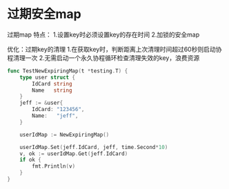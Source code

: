 # 过期安全map


过期map
特点：
1.设置key时必须设置key的存在时间
2.加锁的安全map

优化：过期key的清理
1.在获取key时，判断距离上次清理时间超过60秒则启动协程清理一次
2.无需启动一个永久协程循环检查清理失效的key，浪费资源


```go
func TestNewExpiringMap(t *testing.T) {
	type user struct {
		IdCard string
		Name   string
	}
	jeff := &user{
		IdCard: "123456",
		Name:   "jeff",
	}

	userIdMap := NewExpiringMap()

	userIdMap.Set(jeff.IdCard, jeff, time.Second*10)
	v, ok := userIdMap.Get(jeff.IdCard)
	if ok {
		fmt.Println(v)
	}
}


```

